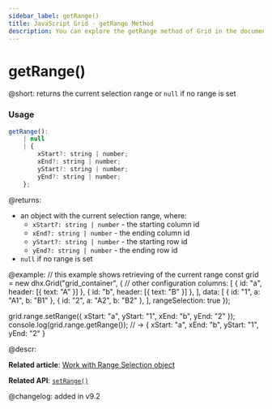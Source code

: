 ```yaml
---
sidebar_label: getRange()
title: JavaScript Grid - getRange Method 
description: You can explore the getRange method of Grid in the documentation of the DHTMLX JavaScript UI library. Browse developer guides and API reference, try out code examples and live demos, and download a free 30-day evaluation version of DHTMLX Suite.
---
```


# getRange()

@short: returns the current selection range or `null` if no range is set

### Usage

~~~jsx
getRange():
    | null
    | {
        xStart?: string | number;
        xEnd?: string | number;
        yStart?: string | number;
        yEnd?: string | number;
    };
~~~

@returns:
- an object with the current selection range, where:
    - `xStart?: string | number` - the starting column id
    - `xEnd?: string | number` - the ending column id
    - `yStart?: string | number` - the starting row id
    - `yEnd?: string | number` - the ending row id
- `null` if no range is set

@example:
// this example shows retrieving of the current range
const grid = new dhx.Grid("grid_container", {
    // other configuration
    columns: [
        { id: "a", header: [{ text: "A" }] },
        { id: "b", header: [{ text: "B" }] },
    ],
    data: [
        { id: "1", a: "A1", b: "B1" },
        { id: "2", a: "A2", b: "B2" },
    ],
    rangeSelection: true
});

grid.range.setRange({ xStart: "a", yStart: "1", xEnd: "b", yEnd: "2" });
console.log(grid.range.getRange()); // -> { xStart: "a", xEnd: "b", yStart: "1", yEnd: "2" }

@descr:

**Related article**: [Work with Range Selection object](grid/usage_range_selection.md)

**Related API**: [`setRange()`](grid/api/rangeselection/rangeselection_setrange_method.md)


@changelog:
added in v9.2

